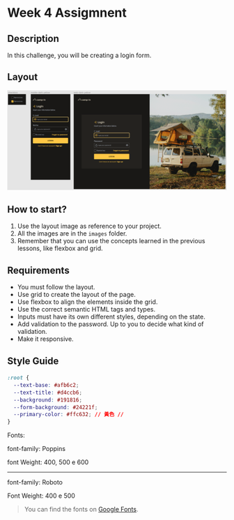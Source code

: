 # Week 4 Assigmnent

## Description

In this challenge, you will be creating a login form.

## Layout

![Layout](layout.png)

## How to start?

1. Use the layout image as reference to your project.
2. All the images are in the `images` folder.
3. Remember that you can use the concepts learned in the previous lessons, like flexbox and grid.

## Requirements

- You must follow the layout.
- Use grid to create the layout of the page.
- Use flexbox to align the elements inside the grid.
- Use the correct semantic HTML tags and types.
- Inputs must have its own different styles, depending on the state.
- Add validation to the password. Up to you to decide what kind of validation.
- Make it responsive.

## Style Guide

```css
:root {
  --text-base: #afb6c2;
  --text-title: #d4ccb6;
  --background: #191816;
  --form-background: #24221f;
  --primary-color: #ffc632; // 黃色 //
}
```

Fonts:

font-family: Poppins

font Weight: 400, 500 e 600

---

font-family: Roboto

Font Weight: 400 e 500

> You can find the fonts on [Google Fonts](https://fonts.google.com).
